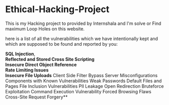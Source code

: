 # Ethical-Hacking-Project
This is my Hacking project to provided by Internshala and I'm solve or Find maximum Loop Holes on this website.

here is a list of all the vulnerabilities which we have intentionally kept and which are supposed
to be found and reported by you:

**SQL Injection**,   
**Reflected and Stored Cross Site Scripting**   
**Insecure Direct Object Reference**   
**Rate Limiting Issues**  
**Insecure File Uploads**
Client Side Filter Bypass
Server Misconfigurations
Components with Known Vulnerabilities
Weak Passwords
Default Files and Pages
File Inclusion Vulnerabilities
PII Leakage
Open Redirection
Bruteforce Exploitation
Command Execution Vulnerability
Forced Browsing Flaws
Cross-Site Request Forgery**
